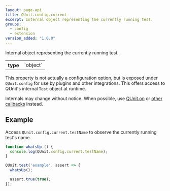 ```yaml
---
layout: page-api
title: QUnit.config.current
excerpt: Internal object representing the currently running test.
groups:
  - config
  - extension
version_added: "1.0.0"
---
```


Internal object representing the currently running test.

<table>
<tr>
  <th>type</th>
  <td markdown="span">`object`</td>
</tr>
</table>

This property is not actually a configuration option, but is exposed under `QUnit.config` for use by plugins and other integrations. This offers access to QUnit's internal `Test` object at runtime.

Internals may change without notice. When possible, use [QUnit.on](../callbacks/QUnit.on.md) or [other callbacks](../callbacks/index.md) instead.

## Example

Access `QUnit.config.current.testName` to observe the currently running test's name.

```js
function whatsUp () {
  console.log(QUnit.config.current.testName);
}

QUnit.test('example', assert => {
  whatsUp();

  assert.true(true);
});
```
